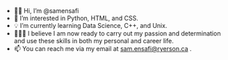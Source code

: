 - 👋🏻 Hi, I’m @samensafi
- 👀 I’m interested in Python, HTML, and CSS.
- 💡 I’m currently learning Data Science, C++, and Unix.
- 👨🏻‍💻 I believe I am now ready to carry out my passion and determination and use these skills in both my personal and career life.
- 📫 You can reach me via my email at sam.ensafi@ryerson.ca .
